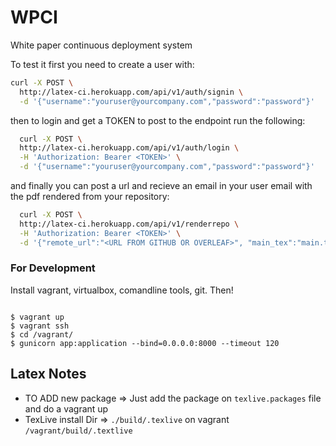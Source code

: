 # WPCI
White paper continuous deployment system

To test it first you need to create a user with:
```bash
curl -X POST \
  http://latex-ci.herokuapp.com/api/v1/auth/signin \
  -d '{"username":"youruser@yourcompany.com","password":"password"}'
  ```
then to login and get a TOKEN to post to the endpoint run the following:
```bash
  curl -X POST \
  http://latex-ci.herokuapp.com/api/v1/auth/login \
  -H 'Authorization: Bearer <TOKEN>' \
  -d '{"username":"youruser@yourcompany.com","password":"password"}'
```
and finally you can post a url and recieve an email in your user email with the pdf rendered from your repository:
```bash
  curl -X POST \
  http://latex-ci.herokuapp.com/api/v1/renderrepo \
  -H 'Authorization: Bearer <TOKEN>' \
  -d '{"remote_url":"<URL FROM GITHUB OR OVERLEAF>", "main_tex":"main.tex"}'
```

### For Development

Install vagrant, virtualbox, comandline tools, git. Then!

```

$ vagrant up
$ vagrant ssh
$ cd /vagrant/
$ gunicorn app:application --bind=0.0.0.0:8000 --timeout 120
```

## Latex Notes

- TO ADD new package => Just add the package on `texlive.packages` file and do a vagrant up
- TexLive install Dir => `./build/.texlive` on vagrant `/vagrant/build/.textlive`

